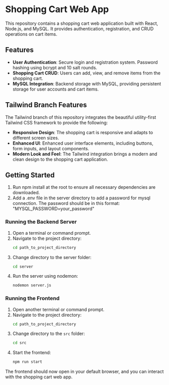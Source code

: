 # Shopping Cart Web App

This repository contains a shopping cart web application built with React, Node.js, and MySQL. It provides authentication, registration, and CRUD operations on cart items.

## Features

- **User Authentication**: Secure login and registration system. Password hashing using bcrypt and 10 salt rounds.
- **Shopping Cart CRUD**: Users can add, view, and remove items from the shopping cart.
- **MySQL Integration**: Backend storage with MySQL, providing persistent storage for user accounts and cart items.

## Tailwind Branch Features

The Tailwind branch of this repository integrates the beautiful utility-first Tailwind CSS framework to provide the following:

- **Responsive Design**: The shopping cart is responsive and adapts to different screen sizes.
- **Enhanced UI**: Enhanced user interface elements, including buttons, form inputs, and layout components.
- **Modern Look and Feel**: The Tailwind integration brings a modern and clean design to the shopping cart application.

## Getting Started

1. Run npm install at the root to ensure all necessary dependencies are downloaded.
2. Add a .env file in the server directory to add a password for mysql connection. The password should be in this format: "MYSQL_PASSWORD=your_password"

### Running the Backend Server

1. Open a terminal or command prompt.
2. Navigate to the project directory:
    ```bash
    cd path_to_project_directory
    ```
3. Change directory to the server folder:
    ```bash
    cd server
    ```
4. Run the server using nodemon:
    ```bash
    nodemon server.js
    ```

### Running the Frontend

1. Open another terminal or command prompt.
2. Navigate to the project directory:
    ```bash
    cd path_to_project_directory
    ```
3. Change directory to the `src` folder:
    ```bash
    cd src
    ```
4. Start the frontend:
    ```bash
    npm run start
    ```

The frontend should now open in your default browser, and you can interact with the shopping cart web app.


